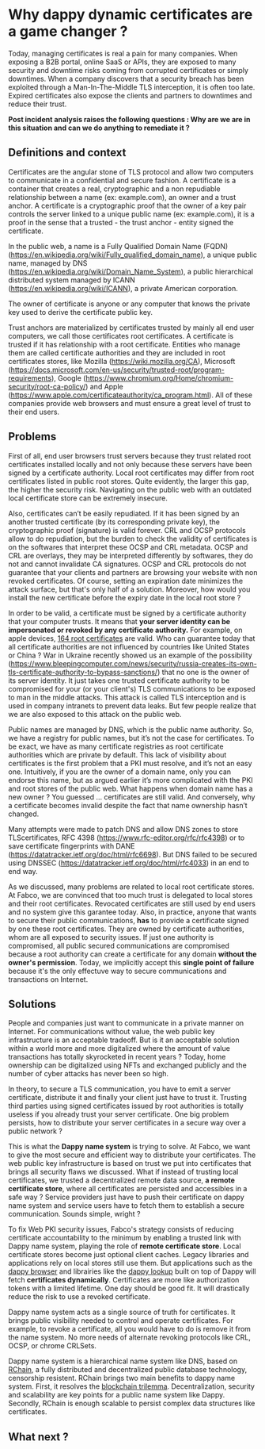 # Why dappy dynamic certificates are a game changer ?

Today, managing certificates is real a pain for many companies. When exposing a B2B portal, online SaaS or APIs, they are exposed to many security and downtime risks coming from corrupted certificates or simply downtimes. When a company discovers that a security breach has been exploited through a Man-In-The-Middle TLS interception, it is often too late. Expired certificates also expose the clients and partners to downtimes and reduce their trust.

**Post incident analysis raises the following questions : Why are we are in this situation and can we do anything to remediate it ?**

## Definitions and context

Certificates are the angular stone of TLS protocol and allow two computers to communicate in a confidential and secure fashion. A certificate is a container that creates a real, cryptographic and a non repudiable relationship between a name (ex: example.com), an owner and a trust anchor. A certificate is a cryptographic proof that the owner of a key pair controls the server linked to a unique public name (ex: example.com), it is a proof in the sense that a trusted - the trust anchor - entity signed the certificate.

In the public web, a name is a Fully Qualified Domain Name (FQDN) (https://en.wikipedia.org/wiki/Fully_qualified_domain_name), a unique public name, managed by DNS (https://en.wikipedia.org/wiki/Domain_Name_System), a public hierarchical distributed system managed by ICANN (https://en.wikipedia.org/wiki/ICANN), a private American corporation. 

The owner of certificate is anyone or any computer that knows the private key used to derive the certificate public key.

Trust anchors are materialized by certificates trusted by mainly all end user computers, we call those certificates root certificates. A certificate is trusted if it has relationship with a root certificate. Entities who manage them are called certificate authorities and they are included in root certificates stores, like Mozilla (https://wiki.mozilla.org/CA), Microsoft (https://docs.microsoft.com/en-us/security/trusted-root/program-requirements), Google (https://www.chromium.org/Home/chromium-security/root-ca-policy/) and Apple (https://www.apple.com/certificateauthority/ca_program.html). All of these companies provide web browsers and must ensure a great level of trust to their end users.

## Problems

First of all, end user browsers trust servers because they trust related root certificates installed locally and not only because these servers have been signed by a certificate authority. Local root certificates may differ from root certificates listed in public root stores. Quite evidently, the larger this gap, the higher the security risk. Navigating on the public web with an outdated local certificate store can be extremely insecure.

Also, certificates can’t be easily repudiated. If it has been signed by an another trusted certificate (by its corresponding private key), the cryptographic proof (signature) is valid forever. CRL and OCSP protocols allow to do repudiation, but the burden to check the validity of certificates is on the softwares that interpret these OCSP and CRL metadata. OCSP and CRL are overlays, they may be interpreted differently by softwares, they do not and cannot invalidate CA signatures. OCSP and CRL protocols do not guarantee that your clients and partners are browsing your website with non revoked certificates. Of course, setting an expiration date minimizes the attack surface, but that's only half of a solution. Moreover, how would you install the new certificate before the expiry date in the local root store ? 

In order to be valid, a certificate must be signed by a certificate authority that your computer trusts. It means that **your server identity can be impersonated or revoked by any certificate authority.** For example, on apple devices, [164 root certificates](https://support.apple.com/en-us/HT212140) are valid. Who can guarantee today that all certificate authorities are not influenced by countries like United States or China ? War in Ukraine recently showed us an example of the possibility (https://www.bleepingcomputer.com/news/security/russia-creates-its-own-tls-certificate-authority-to-bypass-sanctions/) that no one is the owner of its server identity. It just takes one trusted certificate authority to be compromised for  your (or your client's) TLS communications to be exposed to man in the middle attacks. This attack is called TLS interception and is used in company intranets to prevent data leaks. But few people realize that we are also exposed to this attack on the public web.

Public names are managed by DNS, which is the public name authority. So, we have a registry for public names, but it’s not the case for certificates. To be exact, we have as many certificate registries as root certificate authorities which are private by default. This lack of visibility about certificates is the first problem that a PKI must resolve, and it’s not an easy one. Intuitively, if you are the owner of a domain name, only you can endorse this name, but as argued earlier it’s more complicated with the PKI and root stores of the public web. What happens when domain name has a new owner ? You guessed … certificates are still valid. And conversely, why a certificate becomes invalid despite the fact that name ownership hasn’t changed.

Many attempts were made to patch DNS and allow DNS zones to store TLScertificates, RFC 4398 (https://www.rfc-editor.org/rfc/rfc4398) or to save certificate fingerprints with DANE (https://datatracker.ietf.org/doc/html/rfc6698). But DNS failed to be secured using DNSSEC (https://datatracker.ietf.org/doc/html/rfc4033) in an end to end way.

As we discussed, many problems are related to local root certificate stores. At Fabco, we are convinced that too much trust is delegated to local stores and their root certificates. Revocated certificates are still used by end users and no system give this garantee today. Also, in practice, anyone that wants to secure their public communications, **has** to provide a certificate signed by one these root certificates. They are owned by certificate authorities, whom are all exposed to security issues. If just one authority is compromised, all public secured communications are compromised because a root authority can create a certificate for any domain **without the owner's permission**. Today, we implicitly accept this **single point of failure** because it's the only effectuve way to secure communications and transactions on Internet.

## Solutions

People and companies just want to communicate in a private manner on Internet. For communications without value, the web public key infrastructure is an acceptable tradeoff. But is it an acceptable solution within a world more and more digitalized where the amount of value transactions has totally skyrocketed in recent years ? Today, home ownership can be digitalized using NFTs and exchanged publicly and the number of cyber attacks has never been so high.

In theory, to secure a TLS communication, you have to emit a server certificate, distribute it and finally your client just have to trust it. Trusting third parties using signed certificates issued by root authorities is totally useless if you already trust your server certificate. One big problem persists, how to distribute your server certificates in a secure way over a public network ?

This is what the **Dappy name system** is trying to solve. At Fabco, we want to give the most secure and efficient way to distribute your certificates. The web public key infrastructure is based on trust we put into certificates that brings all security flaws we discussed. What if instead of trusting local certificates, we trusted a decentralized remote data source, **a remote certificate store**, where all certificates are persisted and accessibles in a safe way ? Service providers just have to push their certificate on dappy name system and service users have to fetch them to establish a secure communication. Sounds simple, wright ?

To fix Web PKI security issues, Fabco's strategy consists of reducing certificate accountability to the minimum by enabling a trusted link with Dappy name system, playing the role of **remote certificate store**. Local certificate stores become just optional client caches. Legacy libraries and applications rely on local stores still use them. But applications such as the [dappy browser](https://github.com/fabcotech/dappy) and librairies like the [dappy lookup](https://github.com/fabcotech/dappy-lookup) built on top of Dappy will fetch **certificates dynamically**. Certificates are more like authorization tokens with a limited lifetime. One day should be good fit. It will drastically reduce the risk to use a revoked certificate.

Dappy name system acts as a single source of truth for certificates. It brings public visibility needed to control and operate certificates. For example, to revoke a certificate, all you would have to do is remove it from the name system. No more needs of alternate revoking protocols like CRL, OCSP, or chrome CRLSets.

Dappy name system is a hierarchical name system like DNS, based on [RChain](https://rchain.coop/), a fully distributed and decentralized public database technology, censorship resistent. RChain brings two main benefits to dappy name system. First, it resolves the [blockchain trilemma](https://coinmarketcap.com/alexandria/glossary/blockchain-trilemma). Decentralization, security and scalability are key points for a public name system like Dappy. Secondly, RChain is enough scalable to persist complex data structures like certificates.

## What next ?
